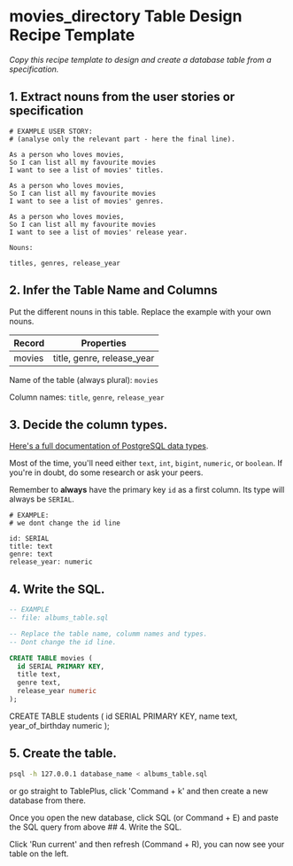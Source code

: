 # movies_directory Table Design Recipe Template

_Copy this recipe template to design and create a database table from a specification._

## 1. Extract nouns from the user stories or specification

```
# EXAMPLE USER STORY:
# (analyse only the relevant part - here the final line).

As a person who loves movies,
So I can list all my favourite movies
I want to see a list of movies' titles.

As a person who loves movies,
So I can list all my favourite movies
I want to see a list of movies' genres.

As a person who loves movies,
So I can list all my favourite movies
I want to see a list of movies' release year.
```

```
Nouns:

titles, genres, release_year
```

## 2. Infer the Table Name and Columns

Put the different nouns in this table. Replace the example with your own nouns.

| Record                | Properties          |
| --------------------- | ------------------  |
| movies                 | title, genre, release_year

Name of the table (always plural): `movies` 

Column names: `title`, `genre`, `release_year`

## 3. Decide the column types.

[Here's a full documentation of PostgreSQL data types](https://www.postgresql.org/docs/current/datatype.html).

Most of the time, you'll need either `text`, `int`, `bigint`, `numeric`, or `boolean`. If you're in doubt, do some research or ask your peers.

Remember to **always** have the primary key `id` as a first column. Its type will always be `SERIAL`.

```
# EXAMPLE:
# we dont change the id line

id: SERIAL
title: text
genre: text
release_year: numeric
```

## 4. Write the SQL.

```sql
-- EXAMPLE
-- file: albums_table.sql

-- Replace the table name, columm names and types.
-- Dont change the id line.

CREATE TABLE movies (
  id SERIAL PRIMARY KEY,
  title text,
  genre text,
  release_year numeric
);
```

CREATE TABLE students (
  id SERIAL PRIMARY KEY,
  name text,
  year_of_birthday numeric
);

## 5. Create the table.

```bash
psql -h 127.0.0.1 database_name < albums_table.sql
```

or go straight to TablePlus, click 'Command + k' and then create a new database from there.

Once you open the new database, click SQL (or Command + E) and paste the SQL query from above ## 4. Write the SQL.

Click 'Run current' and then refresh (Command + R), you can now see your table on the left.